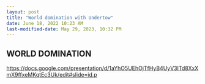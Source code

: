 ```yaml
---
layout: post
title: "World domination with Undertow"
date: June 18, 2022 10:23 AM
last-modified-date: May 29, 2023, 10:32 PM
---
```

## WORLD DOMINATION

https://docs.google.com/presentation/d/1aYhO5UEhOjTfHyB4UyV3ITd8XxXmX9ffxeMKqtEc3Uk/edit#slide=id.p
